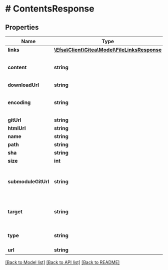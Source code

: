 # # ContentsResponse

## Properties

Name | Type | Description | Notes
------------ | ------------- | ------------- | -------------
**links** | [**\Efsa\Client\Gitea\Model\FileLinksResponse**](FileLinksResponse.md) |  | [optional]
**content** | **string** | &#x60;content&#x60; is populated when &#x60;type&#x60; is &#x60;file&#x60;, otherwise null | [optional]
**downloadUrl** | **string** |  | [optional]
**encoding** | **string** | &#x60;encoding&#x60; is populated when &#x60;type&#x60; is &#x60;file&#x60;, otherwise null | [optional]
**gitUrl** | **string** |  | [optional]
**htmlUrl** | **string** |  | [optional]
**name** | **string** |  | [optional]
**path** | **string** |  | [optional]
**sha** | **string** |  | [optional]
**size** | **int** |  | [optional]
**submoduleGitUrl** | **string** | &#x60;submodule_git_url&#x60; is populated when &#x60;type&#x60; is &#x60;submodule&#x60;, otherwise null | [optional]
**target** | **string** | &#x60;target&#x60; is populated when &#x60;type&#x60; is &#x60;symlink&#x60;, otherwise null | [optional]
**type** | **string** | &#x60;type&#x60; will be &#x60;file&#x60;, &#x60;dir&#x60;, &#x60;symlink&#x60;, or &#x60;submodule&#x60; | [optional]
**url** | **string** |  | [optional]

[[Back to Model list]](../../README.md#models) [[Back to API list]](../../README.md#endpoints) [[Back to README]](../../README.md)
